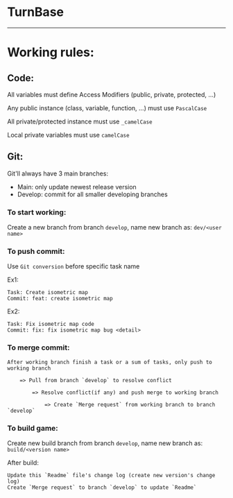 # TurnBase

---
# Working rules:
## Code:
All variables must define Access Modifiers (public, private, protected, ...)

Any public instance (class, variable, function, ...) must use `PascalCase`

All private/protected instance must use `_camelCase`

Local private variables must use `camelCase`
## Git: 
Git'll always have 3 main branches:
- Main: only update newest release version
- Develop: commit for all smaller developing branches

### To start working:
Create a new branch from branch `develop`, name new branch as: `dev/<user name>`
### To push commit:
Use `Git conversion` before specific task name

Ex1:

    Task: Create isometric map
    Commit: feat: create isometric map
Ex2:

    Task: Fix isometric map code
    Commit: fix: fix isometric map bug <detail>
### To merge commit:
    After working branch finish a task or a sum of tasks, only push to working branch 
    
        => Pull from branch `develop` to resolve conflict 
    
            => Resolve conflict(if any) and push merge to working branch 
    
                => Create `Merge request` from working branch to branch `develop`
### To build game:
Create new build branch from branch `develop`, name new branch as: `build/<version name>`

After build: 

    Update this `Readme` file's change log (create new version's change log)
    Create `Merge request` to branch `develop` to update `Readme`

